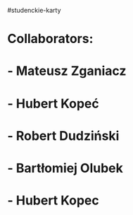 #studenckie-karty
# Collaborators:
# - Mateusz Zganiacz
# - Hubert Kopeć
# - Robert Dudziński
# - Bartłomiej Olubek
# - Hubert Kopec
